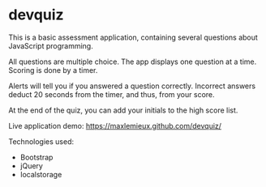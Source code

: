 # devquiz
This is a basic assessment application, containing several questions about JavaScript programming. 

All questions are multiple choice. The app displays one question at a time. Scoring is done by a timer.

Alerts will tell you if you answered a question correctly. Incorrect answers deduct 20 seconds from the timer, and thus, from your score.

At the end of the quiz, you can add your initials to the high score list.

Live application demo: https://maxlemieux.github.com/devquiz/

Technologies used:
* Bootstrap
* jQuery
* localstorage